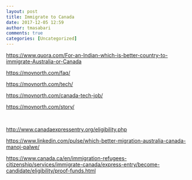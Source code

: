 ```yaml
---
layout: post
title: Immigrate to Canada
date: 2017-12-05 12:59
author: tmasabari
comments: true
categories: [Uncategorized]
---
```

https://www.quora.com/For-an-Indian-which-is-better-country-to-immigrate-Australia-or-Canada

https://movnorth.com/faq/

https://movnorth.com/tech/

https://movnorth.com/canada-tech-job/

https://movnorth.com/story/

&nbsp;

http://www.canadaexpressentry.org/eligibility.php

https://www.linkedin.com/pulse/which-better-migration-australia-canada-manoj-palwe/

https://www.canada.ca/en/immigration-refugees-citizenship/services/immigrate-canada/express-entry/become-candidate/eligibility/proof-funds.html

&nbsp;
